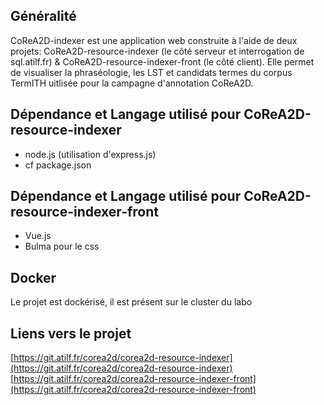 ## Généralité
CoReA2D-indexer est une application web construite à l'aide de deux projets: CoReA2D-resource-indexer (le côté serveur et interrogation de sql.atilf.fr) & CoReA2D-resource-indexer-front (le côté client). Elle permet de visualiser la
phraséologie, les LST et candidats termes du corpus TermITH uitlisée pour la campagne d'annotation CoReA2D.  

## Dépendance et Langage utilisé pour CoReA2D-resource-indexer
- node.js (utilisation d'express.js)
- cf package.json

## Dépendance et Langage utilisé pour CoReA2D-resource-indexer-front
- Vue.js
- Bulma pour le css

## Docker
Le projet est dockérisé, il est présent sur le cluster du labo

## Liens vers le projet
[https://git.atilf.fr/corea2d/corea2d-resource-indexer](https://git.atilf.fr/corea2d/corea2d-resource-indexer)
[https://git.atilf.fr/corea2d/corea2d-resource-indexer-front](https://git.atilf.fr/corea2d/corea2d-resource-indexer-front)
